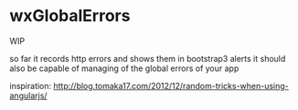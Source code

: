 wxGlobalErrors
==============

WIP

so far it records http errors and shows them in bootstrap3 alerts
it should also be capable of managing of the global errors of your app

inspiration:
http://blog.tomaka17.com/2012/12/random-tricks-when-using-angularjs/